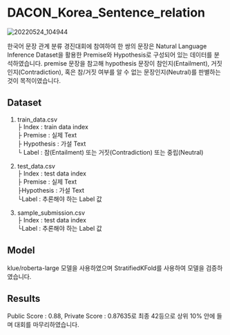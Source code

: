 # DACON_Korea_Sentence_relation
![20220524_104944](https://user-images.githubusercontent.com/84311270/169932385-ed6622cb-c4a3-4ba9-8409-baed70da6217.png)  


한국어 문장 관계 분류 경진대회에 참여하여 한 쌍의 문장은 Natural Language Inference Dataset을 활용한 Premise와 Hypothesis로 구성되어 있는 데이터를 분석하였습니다. premise 문장을 참고해 hypothesis 문장이 참인지(Entailment), 거짓인지(Contradiction), 혹은 참/거짓 여부를 알 수 없는 문장인지(Neutral)를 판별하는 것이 목적이였습니다.

## Dataset
1. train_data.csv  
├ Index : train data index  
├ Premise : 실제 Text  
├ Hypothesis : 가설 Text  
└ Label : 참(Entailment) 또는 거짓(Contradiction) 또는 중립(Neutral)  

2. test_data.csv  
├ Index : test data index  
├ Premise : 실제 Text  
├Hypothesis : 가설 Text  
└Label : 추론해야 하는 Label 값  

3. sample_submission.csv  
├ Index : test data index  
└Label : 추론해야 하는 Label 값  

## Model
klue/roberta-large 모델을 사용하였으며 StratifiedKFold를 사용하여 모델을 검증하였습니다.


## Results
Public Score : 0.88, Private Score : 0.87635로 최종 42등으로 상위 10% 안에 들며 대회를 마무리하였습니다. 
